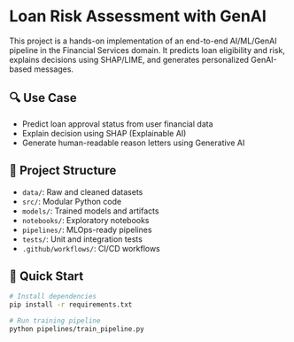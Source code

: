 # Loan Risk Assessment with GenAI

This project is a hands-on implementation of an end-to-end AI/ML/GenAI pipeline in the Financial Services domain. It predicts loan eligibility and risk, explains decisions using SHAP/LIME, and generates personalized GenAI-based messages.

## 🔍 Use Case
- Predict loan approval status from user financial data
- Explain decision using SHAP (Explainable AI)
- Generate human-readable reason letters using Generative AI

## 📁 Project Structure
- `data/`: Raw and cleaned datasets
- `src/`: Modular Python code
- `models/`: Trained models and artifacts
- `notebooks/`: Exploratory notebooks
- `pipelines/`: MLOps-ready pipelines
- `tests/`: Unit and integration tests
- `.github/workflows/`: CI/CD workflows

## 🚀 Quick Start
```bash
# Install dependencies
pip install -r requirements.txt

# Run training pipeline
python pipelines/train_pipeline.py

